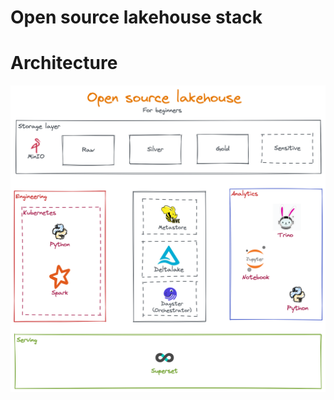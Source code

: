 # Open source lakehouse stack

# Architecture
![high-level-architecutre](resources/architecture.png)

